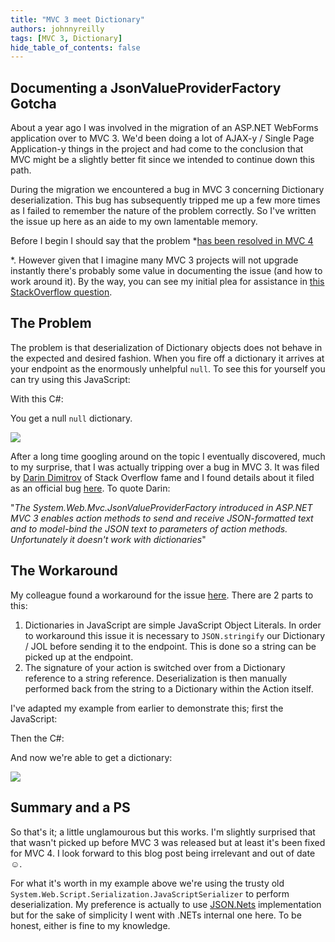 ```yaml
---
title: "MVC 3 meet Dictionary"
authors: johnnyreilly
tags: [MVC 3, Dictionary]
hide_table_of_contents: false
---
```

## Documenting a JsonValueProviderFactory Gotcha

 About a year ago I was involved in the migration of an ASP.NET WebForms application over to MVC 3. We'd been doing a lot of AJAX-y / Single Page Application-y things in the project and had come to the conclusion that MVC might be a slightly better fit since we intended to continue down this path.

During the migration we encountered a bug in MVC 3 concerning Dictionary deserialization. This bug has subsequently tripped me up a few more times as I failed to remember the nature of the problem correctly. So I've written the issue up here as an aide to my own lamentable memory.

Before I begin I should say that the problem *<u>has been resolved in MVC 4</u>

*. However given that I imagine many MVC 3 projects will not upgrade instantly there's probably some value in documenting the issue (and how to work around it). By the way, you can see my initial plea for assistance in [this StackOverflow question](http://stackoverflow.com/q/6881440/761388).

## The Problem

The problem is that deserialization of Dictionary objects does not behave in the expected and desired fashion. When you fire off a dictionary it arrives at your endpoint as the enormously unhelpful `null`. To see this for yourself you can try using this JavaScript:

<script src="https://gist.github.com/3931778.js?file=PostDictionaryTest.js"></script>

With this C#:

<script src="https://gist.github.com/3931778.js?file=HomeController.cs"></script>

You get a null `null` dictionary.

![](https://3.bp.blogspot.com/-Lsz_lrqsLF8/UIVcfCzfGrI/AAAAAAAAAVM/gkq0qsVZTMw/s400/MyDictionaryIsNull.png)

After a long time googling around on the topic I eventually discovered, much to my surprise, that I was actually tripping over a bug in MVC 3. It was filed by [Darin Dimitrov](http://stackoverflow.com/users/29407/darin-dimitrov) of Stack Overflow fame and I found details about it filed as an official bug [here](http://connect.microsoft.com/VisualStudio/feedback/details/636647/make-jsonvalueproviderfactory-work-with-dictionary-types-in-asp-net-mvc). To quote Darin:

"*The System.Web.Mvc.JsonValueProviderFactory introduced in ASP.NET MVC 3 enables action methods to send and receive JSON-formatted text and to model-bind the JSON text to parameters of action methods. Unfortunately it doesn't work with dictionaries*"

## The Workaround

My colleague found a workaround for the issue [here](http://stackoverflow.com/a/5397743/761388). There are 2 parts to this:

1. Dictionaries in JavaScript are simple JavaScript Object Literals. In order to workaround this issue it is necessary to `JSON.stringify` our Dictionary / JOL before sending it to the endpoint. This is done so a string can be picked up at the endpoint.
2. The signature of your action is switched over from a Dictionary reference to a string reference. Deserialization is then manually performed back from the string to a Dictionary within the Action itself.



I've adapted my example from earlier to demonstrate this; first the JavaScript:

<script src="https://gist.github.com/3931778.js?file=PostDictionaryTestWorkaround.js"></script>

Then the C#:

<script src="https://gist.github.com/3931778.js?file=HomeControllerWorkaround.cs"></script>

And now we're able to get a dictionary:

![](https://1.bp.blogspot.com/-7_sHRAsZjbY/UIVnwqH7tRI/AAAAAAAAAVg/jkYd3aHKPF4/s400/MyDictionaryIsNotNull.png)

## Summary and a PS

So that's it; a little unglamourous but this works. I'm slightly surprised that that wasn't picked up before MVC 3 was released but at least it's been fixed for MVC 4. I look forward to this blog post being irrelevant and out of date ☺.

For what it's worth in my example above we're using the trusty old `System.Web.Script.Serialization.JavaScriptSerializer` to perform deserialization. My preference is actually to use [JSON.Nets](http://james.newtonking.com/projects/json-net.aspx) implementation but for the sake of simplicity I went with .NETs internal one here. To be honest, either is fine to my knowledge.


